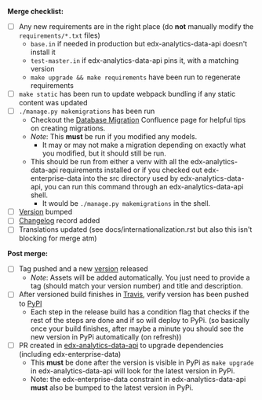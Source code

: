 **Merge checklist:**
- [ ] Any new requirements are in the right place (do **not** manually modify the `requirements/*.txt` files)
    - `base.in` if needed in production but edx-analytics-data-api doesn't install it
    - `test-master.in` if edx-analytics-data-api pins it, with a matching version
    - `make upgrade && make requirements` have been run to regenerate requirements
- [ ] `make static` has been run to update webpack bundling if any static content was updated
- [ ] `./manage.py makemigrations` has been run
    - Checkout the [Database Migration](https://openedx.atlassian.net/wiki/spaces/AC/pages/23003228/Everything+About+Database+Migrations) Confluence page for helpful tips on creating migrations.
    - *Note*: This **must** be run if you modified any models.
      - It may or may not make a migration depending on exactly what you modified, but it should still be run.
    - This should be run from either a venv with all the edx-analytics-data-api requirements installed or if you checked out edx-enterprise-data into the src directory used by edx-analytics-data-api, you can run this command through an edx-analytics-data-api shell.
        - It would be `./manage.py makemigrations` in the shell.
- [ ] [Version](https://github.com/edx/edx-enterprise-data/blob/master/enterprise/__init__.py) bumped
- [ ] [Changelog](https://github.com/edx/edx-enterprise-data/blob/master/CHANGELOG.rst) record added
- [ ] Translations updated (see docs/internationalization.rst but also this isn't blocking for merge atm)

**Post merge:**
- [ ] Tag pushed and a new [version](https://github.com/edx/edx-enterprise-data/releases) released
    - *Note*: Assets will be added automatically. You just need to provide a tag (should match your version number) and title and description.
- [ ] After versioned build finishes in [Travis](https://travis-ci.org/github/edx/edx-enterprise-data), verify version has been pushed to [PyPI](https://pypi.org/project/edx-enterprise-data/)
    - Each step in the release build has a condition flag that checks if the rest of the steps are done and if so will deploy to PyPi.
    (so basically once your build finishes, after maybe a minute you should see the new version in PyPi automatically (on refresh))
- [ ] PR created in [edx-analytics-data-api](https://github.com/edx/edx-analytics-data-api) to upgrade dependencies (including edx-enterprise-data)
    - This **must** be done after the version is visible in PyPi as `make upgrade` in edx-analytics-data-api will look for the latest version in PyPi.
    - Note: the edx-enterprise-data constraint in edx-analytics-data-api **must** also be bumped to the latest version in PyPi.
